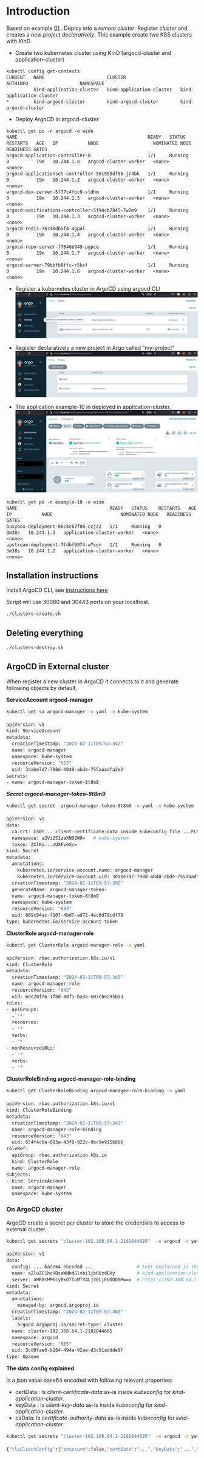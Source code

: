 # Introduction
Based on example [01](./example-01/readme.md) . Deploy into a *remote cluster*. Register *cluster* and creates a *new project declaratively*. This example create two K8S clusters with *KinD*.

- Create two kubernetes cluster using KinD (argocd-cluster and application-cluster)

```
kubectl config get-contexts
CURRENT   NAME                       CLUSTER                    AUTHINFO                   NAMESPACE
          kind-application-cluster   kind-application-cluster   kind-application-cluster   
*         kind-argocd-cluster        kind-argocd-cluster        kind-argocd-cluster   
```

- Deploy ArgoCD in argocd-cluster

```
kubectl get po -n argocd -o wide
NAME                                                READY   STATUS    RESTARTS   AGE   IP           NODE                    NOMINATED NODE   READINESS GATES
argocd-application-controller-0                     1/1     Running   0          19m   10.244.1.8   argocd-cluster-worker   <none>           <none>
argocd-applicationset-controller-56c959df55-jr4bk   1/1     Running   0          19m   10.244.1.2   argocd-cluster-worker   <none>           <none>
argocd-dex-server-5f77c4fbc9-sldhm                  1/1     Running   0          19m   10.244.1.5   argocd-cluster-worker   <none>           <none>
argocd-notifications-controller-5f94cb7845-7w2m9    1/1     Running   0          19m   10.244.1.3   argocd-cluster-worker   <none>           <none>
argocd-redis-76748db5f4-4gp4l                       1/1     Running   0          19m   10.244.1.4   argocd-cluster-worker   <none>           <none>
argocd-repo-server-f7646b949-pgpcq                  1/1     Running   0          19m   10.244.1.7   argocd-cluster-worker   <none>           <none>
argocd-server-79bbfb8ffc-r5kxf                      1/1     Running   0          19m   10.244.1.6   argocd-cluster-worker   <none>           <none>
```

- Register a kubernetes cluster in ArgoCD using argocd CLI
![New cluster in ArgoCD registred](./img/clusters.png)

- Register declaratively a new project in Argo called "my-project"
![New project in ArgoCD registred](./img/projects.png)

- The application example-10 in deployed in application-cluster.
![Example 10 deployed](./img/application.png)

```
kubectl get po -n example-10 -o wide
NAME                                  READY   STATUS    RESTARTS   AGE     IP           NODE                         NOMINATED NODE   READINESS GATES
busybox-deployment-86c4c67f86-czjz2   1/1     Running   0          3m38s   10.244.1.3   application-cluster-worker   <none>           <none>
upstream-deployment-7fdbf9974-w7sgn   1/1     Running   0          3m38s   10.244.1.2   application-cluster-worker   <none>           <none>
```

## Installation instructions

Install ArgoCD CLI, see [Instructions here](../README.md)

Script will use 30080 and 30443 ports on your localhost.

```bash
./clusters-create.sh
```


## Deleting everything

```bash
./clusters-destroy.sh
```


## ArgoCD in External cluster

When register a new cluster in ArgoCD it connects to it and generate following objects by default.

**ServiceAccount argocd-manager**

```bash
kubectl get sa argocd-manager -o yaml -n kube-system

apiVersion: v1
kind: ServiceAccount
metadata:
  creationTimestamp: "2024-02-11T09:57:34Z"
  name: argocd-manager
  namespace: kube-system
  resourceVersion: "653"
  uid: 3dabe7d7-798d-4040-abde-755aaadfa2e2
secrets:
- name: argocd-manager-token-8t8m9
```

***Secret argocd-manager-token-8t8m9***

```bash
kubectl get secret  argocd-manager-token-8t8m9 -o yaml -n kube-system

apiVersion: v1
data:
  ca.crt: LS0t... client-certificate-data inside kubeconfig file ...FLS0tLS0K
  namespace: a3ViZS1zeXN0ZW0=   # kube-system
  token: ZXlKa...zUXFveXc=
kind: Secret
metadata:
  annotations:
    kubernetes.io/service-account.name: argocd-manager
    kubernetes.io/service-account.uid: 3dabe7d7-798d-4040-abde-755aaadfa2e2
  creationTimestamp: "2024-02-11T09:57:39Z"
  generateName: argocd-manager-token-
  name: argocd-manager-token-8t8m9
  namespace: kube-system
  resourceVersion: "654"
  uid: 689c94ac-f107-4bd7-ad72-4ec6d78cdf79
type: kubernetes.io/service-account-token
```

**ClusterRole argocd-manager-role**

```bash
kubectl get ClusterRole argocd-manager-role -o yaml

apiVersion: rbac.authorization.k8s.io/v1
kind: ClusterRole
metadata:
  creationTimestamp: "2024-02-11T09:57:34Z"
  name: argocd-manager-role
  resourceVersion: "642"
  uid: 6ac20f76-1f8d-40f1-ba35-e07cbea95b53
rules:
- apiGroups:
  - '*'
  resources:
  - '*'
  verbs:
  - '*'
- nonResourceURLs:
  - '*'
  verbs:
  - '*'
```

**ClusterRoleBinding argocd-manager-role-binding**

```bash
kubectl get ClusterRoleBinding argocd-manager-role-binding -o yaml

apiVersion: rbac.authorization.k8s.io/v1
kind: ClusterRoleBinding
metadata:
  creationTimestamp: "2024-02-11T09:57:34Z"
  name: argocd-manager-role-binding
  resourceVersion: "643"
  uid: 654f4c0a-083a-43f8-922c-9bc9e915b866
roleRef:
  apiGroup: rbac.authorization.k8s.io
  kind: ClusterRole
  name: argocd-manager-role
subjects:
- kind: ServiceAccount
  name: argocd-manager
  namespace: kube-system
```

### On ArgoCD cluster
ArgoCD create a secret per cluster to store the credentials to access to external cluster. 

```bash
kubectl get secrets "cluster-192.168.64.1-2102044685"  -n argocd -o yaml

apiVersion: v1
data:
  config: ... base64 encoded ...                # text explained in the next section
  name: a2luZC1hcHBsaWNhdGlvbi1jbHVzdGVy        # kind-application-cluster
  server: aHR0cHM6Ly8xOTIuMTY4LjY0LjE6ODQ0Mw==  # https://192.168.64.1:8443
kind: Secret
metadata:
  annotations:
    managed-by: argocd.argoproj.io
  creationTimestamp: "2024-02-11T09:57:40Z"
  labels:
    argocd.argoproj.io/secret-type: cluster
  name: cluster-192.168.64.1-2102044685
  namespace: argocd
  resourceVersion: "885"
  uid: 3cd9fae0-b284-494a-92ae-d3c91addde9f
type: Opaque
```

**The data.config explained**

Is a json value base64 encoded with following relevant properties:
- certData : Is *client-certificate-data* as-is inside *kubeconfig* for *kind-application-cluster*.
- keyData : Is *client-key-data* as-is inside *kubeconfig* for *kind-application-cluster*.
- caData: Is *certificate-authority-data* as-is inside *kubeconfig* for *kind-application-cluster*.

```bash
kubectl get secrets "cluster-192.168.64.1-2102044685"  -n argocd -o yaml | yq .data.config | base64 -d

{"tlsClientConfig":{"insecure":false,"certData":"...","keyData":"...","caData":"..."}}
```
